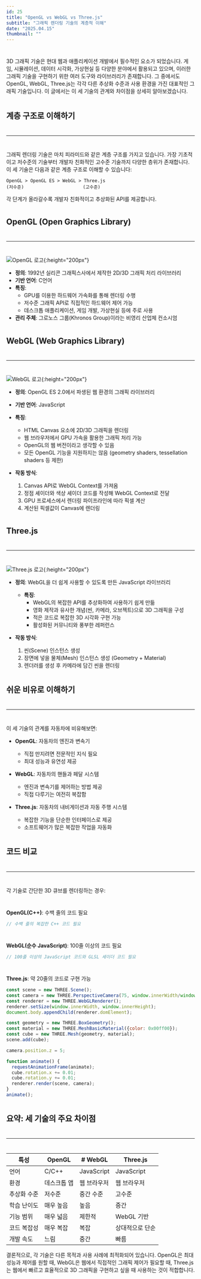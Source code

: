 ```yaml
---
id: 25
title: "OpenGL vs WebGL vs Three.js"
subtitle: "그래픽 렌더링 기술의 계층적 이해"
date: "2025.04.15"
thumbnail: ""
---
```

#

3D 그래픽 기술은 현대 웹과 애플리케이션 개발에서 필수적인 요소가 되었습니다. 게임, 시뮬레이션, 데이터 시각화, 가상현실 등 다양한 분야에서 활용되고 있으며, 이러한 그래픽 기술을 구현하기 위한 여러 도구와 라이브러리가 존재합니다. 그 중에서도 OpenGL, WebGL, Three.js는 각각 다른 추상화 수준과 사용 환경을 가진 대표적인 그래픽 기술입니다. 이 글에서는 이 세 기술의 관계와 차이점을 상세히 알아보겠습니다.

#
## 계층 구조로 이해하기
#
---
#
그래픽 렌더링 기술은 마치 피라미드와 같은 계층 구조를 가지고 있습니다. 가장 기초적이고 저수준의 기술부터 개발자 친화적인 고수준 기술까지 다양한 층위가 존재합니다. 이 세 기술은 다음과 같은 계층 구조로 이해할 수 있습니다:

```
OpenGL > OpenGL ES > WebGL > Three.js
(저수준)                      (고수준)
```

각 단계가 올라갈수록 개발자 친화적이고 추상화된 API를 제공합니다.
#
## OpenGL (Open Graphics Library)
#
---
#
![OpenGL 로고](https://media2.dev.to/dynamic/image/width=800%2Cheight=%2Cfit=scale-down%2Cgravity=auto%2Cformat=auto/https%3A%2F%2Fdev-to-uploads.s3.amazonaws.com%2Fuploads%2Farticles%2F9skuxmwzbu9vj9ge4hjy.png){:height="200px"}

- **정의**: 1992년 실리콘 그래픽스사에서 제작한 2D/3D 그래픽 처리 라이브러리
- **기반 언어**: C언어
- **특징**:
    - GPU를 이용한 하드웨어 가속화를 통해 렌더링 수행
    - 저수준 그래픽 API로 직접적인 하드웨어 제어 가능
    - 데스크톱 애플리케이션, 게임 개발, 가상현실 등에 주로 사용
- **관리 주체**: 그로노스 그룹(Khronos Group)이라는 비영리 산업체 컨소시엄
#
## WebGL (Web Graphics Library)
#
---
#
![WebGL 로고](https://media2.dev.to/dynamic/image/width=800%2Cheight=%2Cfit=scale-down%2Cgravity=auto%2Cformat=auto/https%3A%2F%2Fdev-to-uploads.s3.amazonaws.com%2Fuploads%2Farticles%2F7r8t2mtsi0yy9yll1dm2.png){:height="200px"}

- **정의**: OpenGL ES 2.0에서 파생된 웹 환경의 그래픽 라이브러리
- **기반 언어**: JavaScript
- **특징**:
    - HTML Canvas 요소에 2D/3D 그래픽을 렌더링
    - 웹 브라우저에서 GPU 가속을 활용한 그래픽 처리 가능
    - OpenGL의 웹 버전이라고 생각할 수 있음
    - 모든 OpenGL 기능을 지원하지는 않음 (geometry shaders, tessellation shaders 등 제한)


- **작동 방식**:
    1. Canvas API로 WebGL Context를 가져옴
    2. 정점 셰이더와 색상 셰이더 코드를 작성해 WebGL Context로 전달
    3. GPU 프로세스에서 렌더링 파이프라인에 따라 픽셀 계산
    4. 계산된 픽셀값이 Canvas에 렌더링
#
## Three.js
#
---
#
![Three.js 로고](https://media2.dev.to/dynamic/image/width=800%2Cheight=%2Cfit=scale-down%2Cgravity=auto%2Cformat=auto/https%3A%2F%2Fdev-to-uploads.s3.amazonaws.com%2Fuploads%2Farticles%2Fgmvzs8zqwi1w05asjw0j.png){:height="200px"}

- **정의**: WebGL을 더 쉽게 사용할 수 있도록 만든 JavaScript 라이브러리
    - **특징**:
        - WebGL의 복잡한 API를 추상화하여 사용하기 쉽게 만듦
        - 영화 제작과 유사한 개념(씬, 카메라, 오브젝트)으로 3D 그래픽을 구성
        - 적은 코드로 복잡한 3D 시각화 구현 가능
        - 활성화된 커뮤니티와 풍부한 레퍼런스

- **작동 방식**:
    1. 씬(Scene) 인스턴스 생성
    2. 장면에 넣을 물체(Mesh) 인스턴스 생성 (Geometry + Material)
    3. 렌더러를 생성 후 카메라에 담긴 씬을 렌더링
#
## 쉬운 비유로 이해하기
#
---
#
이 세 기술의 관계를 자동차에 비유해보면:

- **OpenGL**: 자동차의 엔진과 변속기
    - 직접 만지려면 전문적인 지식 필요
    - 최대 성능과 유연성 제공

- **WebGL**: 자동차의 핸들과 페달 시스템
    - 엔진과 변속기를 제어하는 방법 제공
    - 직접 다루기는 여전히 복잡함

- **Three.js**: 자동차의 내비게이션과 자동 주행 시스템
    - 복잡한 기능을 단순한 인터페이스로 제공
    - 소프트웨어가 많은 복잡한 작업을 자동화
#
## 코드 비교
#
---
#
각 기술로 간단한 3D 큐브를 렌더링하는 경우:
#
**OpenGL(C++)**: 수백 줄의 코드 필요
```cpp
// 수백 줄의 복잡한 C++ 코드 필요
```
#
**WebGL(순수 JavaScript)**: 100줄 이상의 코드 필요
```javascript
// 100줄 이상의 JavaScript 코드와 GLSL 셰이더 코드 필요
```
#
**Three.js**: 약 20줄의 코드로 구현 가능
```javascript
const scene = new THREE.Scene();
const camera = new THREE.PerspectiveCamera(75, window.innerWidth/window.innerHeight, 0.1, 1000);
const renderer = new THREE.WebGLRenderer();
renderer.setSize(window.innerWidth, window.innerHeight);
document.body.appendChild(renderer.domElement);

const geometry = new THREE.BoxGeometry();
const material = new THREE.MeshBasicMaterial({color: 0x00ff00});
const cube = new THREE.Mesh(geometry, material);
scene.add(cube);

camera.position.z = 5;

function animate() {
  requestAnimationFrame(animate);
  cube.rotation.x += 0.01;
  cube.rotation.y += 0.01;
  renderer.render(scene, camera);
}
animate();
```
#
## 요약: 세 기술의 주요 차이점
#
---
#
| 특성 | OpenGL |# WebGL | Three.js |
|------|--------|-------|----------|
| 언어 | C/C++ | JavaScript | JavaScript |
| 환경 | 데스크톱 앱 | 웹 브라우저 | 웹 브라우저 |
| 추상화 수준 | 저수준 | 중간 수준 | 고수준 |
| 학습 난이도 | 매우 높음 | 높음 | 중간 |
| 기능 범위 | 매우 넓음 | 제한적 | WebGL 기반 |
| 코드 복잡성 | 매우 복잡 | 복잡 | 상대적으로 단순 |
| 개발 속도 | 느림 | 중간 | 빠름 |

결론적으로, 각 기술은 다른 목적과 사용 사례에 최적화되어 있습니다. OpenGL은 최대 성능과 제어를 원할 때, WebGL은 웹에서 직접적인 그래픽 제어가 필요할 때, Three.js는 웹에서 빠르고 효율적으로 3D 그래픽을 구현하고 싶을 때 사용하는 것이 적합합니다.